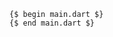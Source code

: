 ```run-dartpad:theme-light:mode-flutter:split-60:width-100%:height-500px
{$ begin main.dart $}
{$ end main.dart $}
```